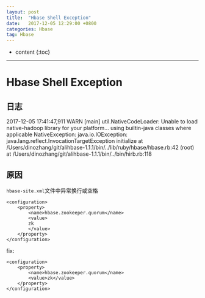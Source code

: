 ```yaml
---
layout: post
title:  "Hbase Shell Exception"
date:   2017-12-05 12:29:00 +0800
categories: Hbase
tag: Hbase
---
```


* content
{:toc}

---

# Hbase Shell Exception

## 日志

>
2017-12-05 17:41:47,911 WARN  [main] util.NativeCodeLoader: Unable to load native-hadoop library for your platform... using builtin-java classes where applicable
NativeException: java.io.IOException: java.lang.reflect.InvocationTargetException
  initialize at /Users/dinozhang/git/alihbase-1.1.1/bin/../lib/ruby/hbase/hbase.rb:42
      (root) at /Users/dinozhang/git/alihbase-1.1.1/bin/../bin/hirb.rb:118


## 原因

`hbase-site.xml`文件中异常换行或空格

```
<configuration>
    <property>
        <name>hbase.zookeeper.quorum</name>
        <value>
        zk
        </value>
    </property>
</configuration>
```

fix:

```
<configuration>
    <property>
        <name>hbase.zookeeper.quorum</name>
        <value>zk</value>
    </property>
</configuration>
```